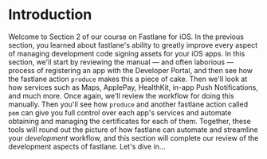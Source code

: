 # Introduction
Welcome to Section 2 of our course on Fastlane for iOS.
In the previous section, you learned about fastlane's ability to greatly improve every aspect of managing development code signing assets for your iOS apps. 
In this section, we'll start by reviewing the manual — and often laborious — process of registering an app with the Developer Portal, and then see how the fastlane action `produce` makes this a piece of cake.
Then we'll look at how services such as Maps, ApplePay, HealthKit, in-app Push Notifications, and much more. Once again, we'll review the workflow for doing this manually. Then you'll  see how `produce` and another fastlane action called `pem` can give you full control over each app's services and automate obtaining and managing the certificates for each of them.
Together, these tools will round out the picture of how fastlane can automate and streamline your *development* workflow, and this section will complete our review of the development aspects of fastlane.
Let's dive in…